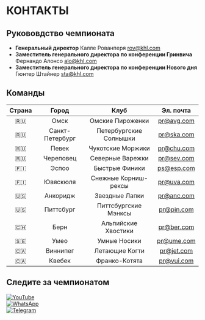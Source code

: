 # КОНТАКТЫ
## Рукововдство чемпионата
- **Генеральный директор** Калле Рованперя rov@khl.com
- **Заместитель генерального директора по конференции Гринвича** Фернандо Алонсо alo@khl.com
- **Заместитель генерального директора по конференции Нового дня** Гюнтер Штайнер sta@khl.com

## Команды

| Страна | Город | Клуб | Эл. почта |
|:--------:|:-------:|:-------------------------------:|:----------------------------:|
| 🇷🇺 | Омск | Омские Пироженки | pr@avg.com |
| 🇷🇺 | Санкт-Петербург | Петербургские Солнышки | pr@ska.com |
| 🇷🇺 | Певек | Чукотские Моржики |pr@chu.com |
| 🇷🇺 | Череповец | Северные Варежки | pr@sev.com |
| 🇫🇮 | Эспоо | Быстрые Финики | ps@esp.com |
| 🇫🇮 | Ювяскюля | Снежные Корниш-рексы | pr@uva.com |
| 🇺🇸 | Анкоридж | Звездные Лапки | pr@anc.com |
| 🇺🇸 | Питтсбург | Питтсбургские Мэнксы | pr@pin.com |
| 🇨🇭 | Берн | Альпийские Хвостики | pr@ber.com |
| 🇸🇪 | Умео | Умные Носики | pr@ume.com |
| 🇨🇦 | Виннипег | Летающие Когти | pr@jet.com |
| 🇨🇦 | Квебек | Франко-Котята | pr@vui.com |

## Следите за чемпионатом

[![YouTube](https://img.shields.io/badge/YouTube-red?style=for-the-badge&logo=youtube&logoColor=white)](https://youtube.com)  
[![WhatsApp](https://img.shields.io/badge/WhatsApp-green?style=for-the-badge&logo=whatsapp&logoColor=white)](https://wa.me)  
[![Telegram](https://img.shields.io/badge/Telegram-blue?style=for-the-badge&logo=telegram&logoColor=white)](https://t.me)

